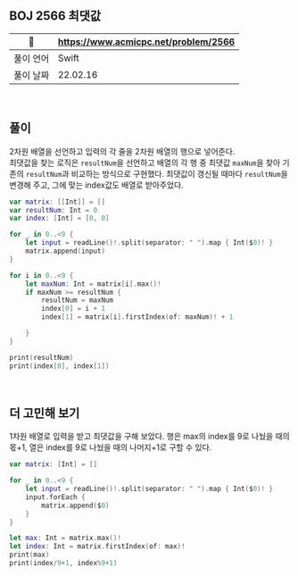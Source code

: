 ## BOJ 2566 최댓값

|🔗|https://www.acmicpc.net/problem/2566|
|---|---|
|풀이 언어|Swift|
|풀이 날짜|22.02.16|

</br>


##  풀이

2차원 배열을 선언하고 입력의 각 줄을 2차원 배열의 행으로 넣어준다. </br>
최댓값을 찾는 로직은 `resultNum`을 선언하고 배열의 각 행 중 최댓값 `maxNum`을 찾아 기존의 `resultNum`과 비교하는 방식으로 구현했다.
최댓값이 갱신될 때마다 `resultNum`을 변경해 주고, 그에 맞는 index값도 배열로 받아주었다.

```Swift
var matrix: [[Int]] = []
var resultNum: Int = 0
var index: [Int] = [0, 0]

for _ in 0..<9 {
    let input = readLine()!.split(separator: " ").map { Int($0)! }
    matrix.append(input)
}

for i in 0..<9 {
    let maxNum: Int = matrix[i].max()!
    if maxNum >= resultNum {
        resultNum = maxNum
        index[0] = i + 1
        index[1] = matrix[i].firstIndex(of: maxNum)! + 1

    }
}

print(resultNum)
print(index[0], index[1])
```

</br>

## 더 고민해 보기

1차원 배열로 입력을 받고 최댓값을 구해 보았다.
행은 max의 index를 9로 나눴을 때의 몫+1, 열은 index를 9로 나눴을 때의 나머지+1로 구할 수 있다.

```Swift
var matrix: [Int] = []

for _ in 0..<9 {
    let input = readLine()!.split(separator: " ").map { Int($0)! }
    input.forEach {
        matrix.append($0)
    }
}

let max: Int = matrix.max()!
let index: Int = matrix.firstIndex(of: max)!
print(max)
print(index/9+1, index%9+1)
```
